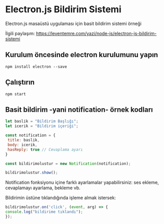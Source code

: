 # Electron.js Bildirim Sistemi
Electron.js masaüstü uygulaması için basit bildirim sistemi örneği

İlgili paylaşım: https://leventemre.com/yazi/node-js/electron-js-bildirim-sistemi

Kurulum öncesinde electron kurulumunu yapın
-----------------------
```
npm install electron --save
```

Çalıştırın
-----------------------
```
npm start
```

Basit bildirim -yani notification- örnek kodları
-----------------------
```javascript
let baslik = "Bildirim Başlığı";
let icerik = "Bildirim içeriği";

const notification = {
 title: baslik,
 body: icerik,
 hasReply: true // Cevaplama ayarı
}

const bildirimolustur = new Notification(notification);

bildirimolustur.show();
```

Notification fonksiyonu içine farklı ayarlamalar yapabilirsiniz: ses ekleme, cevaplamayı ayarlama, bekleme vb.

Bildirimin üstüne tıklandığında işleme almak istersek:
```javascript
bildirimolustur.on('click', (event, arg) => {
console.log("bildirime tıklandı");
});
```
